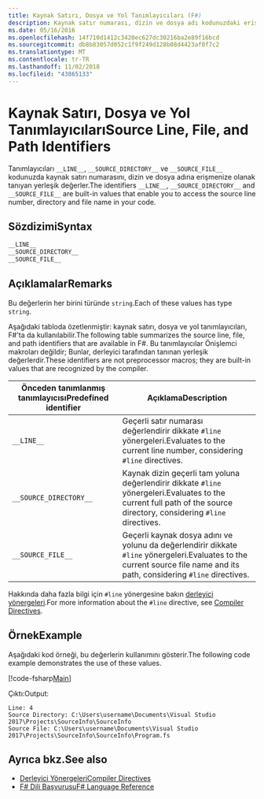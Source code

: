 ```yaml
---
title: Kaynak Satırı, Dosya ve Yol Tanımlayıcıları (F#)
description: Kaynak satır numarası, dizin ve dosya adı kodunuzdaki erişim sağlayan yerleşik F# tanımlayıcı değerlerini kullanma konusunda bilgi edinin.
ms.date: 05/16/2016
ms.openlocfilehash: 14f710d1412c3420ec627dc30216ba2e89f16bcd
ms.sourcegitcommit: db8b83057d052c1f9f249d128b08d4423af0f7c2
ms.translationtype: MT
ms.contentlocale: tr-TR
ms.lasthandoff: 11/02/2018
ms.locfileid: "43865133"
---
```

# <a name="source-line-file-and-path-identifiers"></a><span data-ttu-id="5933e-103">Kaynak Satırı, Dosya ve Yol Tanımlayıcıları</span><span class="sxs-lookup"><span data-stu-id="5933e-103">Source Line, File, and Path Identifiers</span></span>

<span data-ttu-id="5933e-104">Tanımlayıcıları `__LINE__`, `__SOURCE_DIRECTORY__` ve `__SOURCE_FILE__` kodunuzda kaynak satırı numarasını, dizin ve dosya adına erişmenize olanak tanıyan yerleşik değerler.</span><span class="sxs-lookup"><span data-stu-id="5933e-104">The identifiers `__LINE__`, `__SOURCE_DIRECTORY__` and `__SOURCE_FILE__` are built-in values that enable you to access the source line number, directory and file name in your code.</span></span>

## <a name="syntax"></a><span data-ttu-id="5933e-105">Sözdizimi</span><span class="sxs-lookup"><span data-stu-id="5933e-105">Syntax</span></span>

```fsharp
__LINE__
__SOURCE_DIRECTORY__
__SOURCE_FILE__
```

## <a name="remarks"></a><span data-ttu-id="5933e-106">Açıklamalar</span><span class="sxs-lookup"><span data-stu-id="5933e-106">Remarks</span></span>

<span data-ttu-id="5933e-107">Bu değerlerin her birini türünde `string`.</span><span class="sxs-lookup"><span data-stu-id="5933e-107">Each of these values has type `string`.</span></span>

<span data-ttu-id="5933e-108">Aşağıdaki tabloda özetlenmiştir: kaynak satırı, dosya ve yol tanımlayıcıları, F#'ta da kullanılabilir.</span><span class="sxs-lookup"><span data-stu-id="5933e-108">The following table summarizes the source line, file, and path identifiers that are available in F#.</span></span> <span data-ttu-id="5933e-109">Bu tanımlayıcılar Önişlemci makroları değildir; Bunlar, derleyici tarafından tanınan yerleşik değerlerdir.</span><span class="sxs-lookup"><span data-stu-id="5933e-109">These identifiers are not preprocessor macros; they are built-in values that are recognized by the compiler.</span></span>

|<span data-ttu-id="5933e-110">Önceden tanımlanmış tanımlayıcısı</span><span class="sxs-lookup"><span data-stu-id="5933e-110">Predefined identifier</span></span>|<span data-ttu-id="5933e-111">Açıklama</span><span class="sxs-lookup"><span data-stu-id="5933e-111">Description</span></span>|
|---------------------|-----------|
|`__LINE__`|<span data-ttu-id="5933e-112">Geçerli satır numarası değerlendirir dikkate `#line` yönergeleri.</span><span class="sxs-lookup"><span data-stu-id="5933e-112">Evaluates to the current line number, considering `#line` directives.</span></span>|
|`__SOURCE_DIRECTORY__`|<span data-ttu-id="5933e-113">Kaynak dizin geçerli tam yoluna değerlendirir dikkate `#line` yönergeleri.</span><span class="sxs-lookup"><span data-stu-id="5933e-113">Evaluates to the current full path of the source directory, considering `#line` directives.</span></span>|
|`__SOURCE_FILE__`|<span data-ttu-id="5933e-114">Geçerli kaynak dosya adını ve yolunu da değerlendirir dikkate `#line` yönergeleri.</span><span class="sxs-lookup"><span data-stu-id="5933e-114">Evaluates to the current source file name and its path, considering `#line` directives.</span></span>|
<span data-ttu-id="5933e-115">Hakkında daha fazla bilgi için `#line` yönergesine bakın [derleyici yönergeleri](compiler-directives.md).</span><span class="sxs-lookup"><span data-stu-id="5933e-115">For more information about the `#line` directive, see [Compiler Directives](compiler-directives.md).</span></span>

## <a name="example"></a><span data-ttu-id="5933e-116">Örnek</span><span class="sxs-lookup"><span data-stu-id="5933e-116">Example</span></span>

<span data-ttu-id="5933e-117">Aşağıdaki kod örneği, bu değerlerin kullanımını gösterir.</span><span class="sxs-lookup"><span data-stu-id="5933e-117">The following code example demonstrates the use of these values.</span></span>

[!code-fsharp[Main](../../../samples/snippets/fsharp/lang-ref-2/snippet7401.fs)]

<span data-ttu-id="5933e-118">Çıktı:</span><span class="sxs-lookup"><span data-stu-id="5933e-118">Output:</span></span>

```
Line: 4
Source Directory: C:\Users\username\Documents\Visual Studio 2017\Projects\SourceInfo\SourceInfo
Source File: C:\Users\username\Documents\Visual Studio 2017\Projects\SourceInfo\SourceInfo\Program.fs
```

## <a name="see-also"></a><span data-ttu-id="5933e-119">Ayrıca bkz.</span><span class="sxs-lookup"><span data-stu-id="5933e-119">See also</span></span>

- [<span data-ttu-id="5933e-120">Derleyici Yönergeleri</span><span class="sxs-lookup"><span data-stu-id="5933e-120">Compiler Directives</span></span>](compiler-directives.md)
- [<span data-ttu-id="5933e-121">F# Dili Başvurusu</span><span class="sxs-lookup"><span data-stu-id="5933e-121">F# Language Reference</span></span>](index.md)
